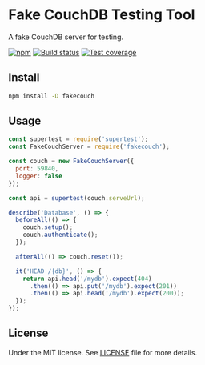# Fake CouchDB Testing Tool

A fake CouchDB server for testing.

[![npm](https://img.shields.io/npm/v/fakecouch.svg)](https://www.npmjs.com/package/fakecouch)
[![Build status](https://gitlab.com/demsking/fakecouch/badges/master/pipeline.svg)](https://gitlab.com/demsking/fakecouch/pipelines)
[![Test coverage](https://gitlab.com/demsking/fakecouch/badges/master/coverage.svg)](https://gitlab.com/demsking/fakecouch/pipelines)

## Install

```sh
npm install -D fakecouch
```

## Usage

```js
const supertest = require('supertest');
const FakeCouchServer = require('fakecouch');

const couch = new FakeCouchServer({
  port: 59840,
  logger: false
});

const api = supertest(couch.serveUrl);

describe('Database', () => {
  beforeAll(() => {
    couch.setup();
    couch.authenticate();
  });

  afterAll(() => couch.reset());

  it('HEAD /{db}', () => {
    return api.head('/mydb').expect(404)
      .then(() => api.put('/mydb').expect(201))
      .then(() => api.head('/mydb').expect(200));
  });
});
```

## License

Under the MIT license.
See [LICENSE](https://gitlab.com/demsking/fakecouch/blob/master/LICENSE) file
for more details.
